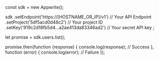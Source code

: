 const sdk = new Appwrite();

sdk
    .setEndpoint('https://[HOSTNAME_OR_IP]/v1') // Your API Endpoint
    .setProject('5df5acd0d48c2') // Your project ID
    .setKey('919c2d18fb5d4...a2ae413da83346ad2') // Your secret API key
;

let promise = sdk.users.list();

promise.then(function (response) {
    console.log(response); // Success
}, function (error) {
    console.log(error); // Failure
});